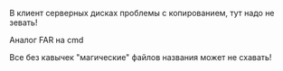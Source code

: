 В клиент серверных дисках проблемы с копированием, тут надо не зевать!

Аналог FAR на cmd

Все без кавычек "магические" файлов названия может не схавать!
